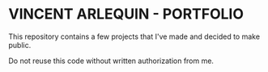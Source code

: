 # VINCENT ARLEQUIN - PORTFOLIO

This repository contains a few projects that I've made and decided to make public.

Do not reuse this code without written authorization from me.
